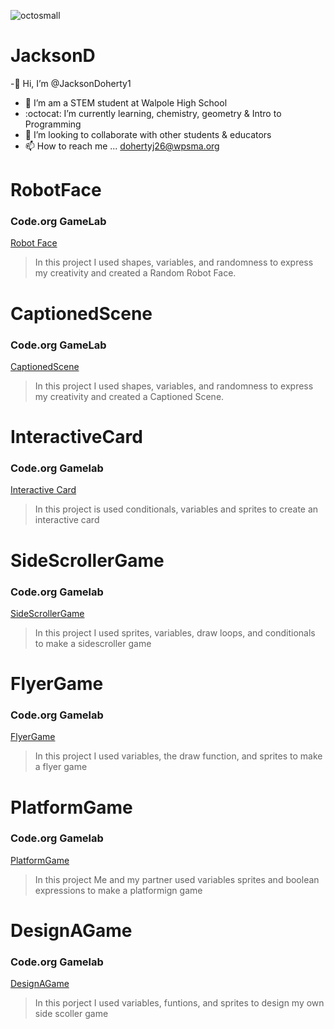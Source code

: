 ![octosmall](https://github.com/JacksonDoherty1/JacksonD/assets/146837569/a5ab4054-a902-44da-b48c-508e339202eb)
# JacksonD
-👋 Hi, I’m @JacksonDoherty1
- 👀 I’m am a STEM student at Walpole High School
- :octocat: I’m currently learning, chemistry, geometry & Intro to Programming
- :information_desk_person: I’m looking to collaborate with other students & educators
- 📫 How to reach me ... dohertyj26@wpsma.org
# RobotFace
### Code.org GameLab
[Robot Face](https://github.com/JacksonDoherty1/RobotFace/edit/main/README.md)
> In this project I used shapes, variables, and randomness to express my creativity and created a Random Robot Face.
# CaptionedScene
### Code.org GameLab
[CaptionedScene](https://github.com/JacksonDoherty1/CaptionedScene/edit/main/README.md)
> In this project I used shapes, variables, and randomness to express my creativity and created a Captioned Scene.
# InteractiveCard
### Code.org Gamelab
[Interactive Card](https://studio.code.org/projects/gamelab/t1TDsCKEcb4HomNSVufx50WqYhiwuPdfz_mvHtOdVUw/edit)
> In this project is used conditionals, variables and sprites to create an interactive card
# SideScrollerGame
### Code.org Gamelab
[SideScrollerGame](https://studio.code.org/projects/gamelab/VzMHiArXZxb5WLRudXEM-pRVdeHsMQhgFnsN8g-zyzA)
> In this project I used sprites, variables, draw loops, and conditionals to make a sidescroller game
# FlyerGame
### Code.org Gamelab
[FlyerGame](https://studio.code.org/projects/gamelab/bBaxNqAO7rjUSIJB8Jxlkd4Y1p_ywEsKQKW6ntZoqqE)
> In this project I used variables, the draw function, and sprites to make a flyer game
# PlatformGame
### Code.org Gamelab
[PlatformGame](https://studio.code.org/projects/gamelab/-o4QIKjB87QECGWPnviYyx4F-JCpRMrOVWK50oNZOgc)
> In this project Me and my partner used variables sprites and boolean expressions to make a platformign game
# DesignAGame 
### Code.org Gamelab
[DesignAGame](https://studio.code.org/projects/gamelab/Mi60u1953SywfO8q2CSZz1JcbvwJsrZk4mPQ0_veRks)
> In this porject I used variables, funtions, and sprites to design my own side scoller game
